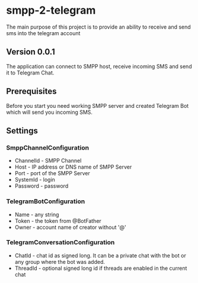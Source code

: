 # smpp-2-telegram

The main purpose of this project is to provide an ability to receive and send sms into the telegram account

## Version 0.0.1

The application can connect to SMPP host, receive incoming SMS and send it to Telegram Chat.

## Prerequisites

Before you start you need working SMPP server and created Telegram Bot which will send you incoming SMS.

## Settings

### SmppChannelConfiguration

- ChannelId - SMPP Channel
- Host - IP address or DNS name of SMPP Server
- Port - port of the SMPP Server
- SystemId - login
- Password - password

### TelegramBotConfiguration

- Name - any string
- Token - the token from @BotFather
- Owner - account name of creator without '@'

### TelegramConversationConfiguration

- ChatId - chat id as signed long. It can be a private chat with the bot or any group where the bot was added.
- ThreadId - optional signed long id if threads are enabled in the current chat
